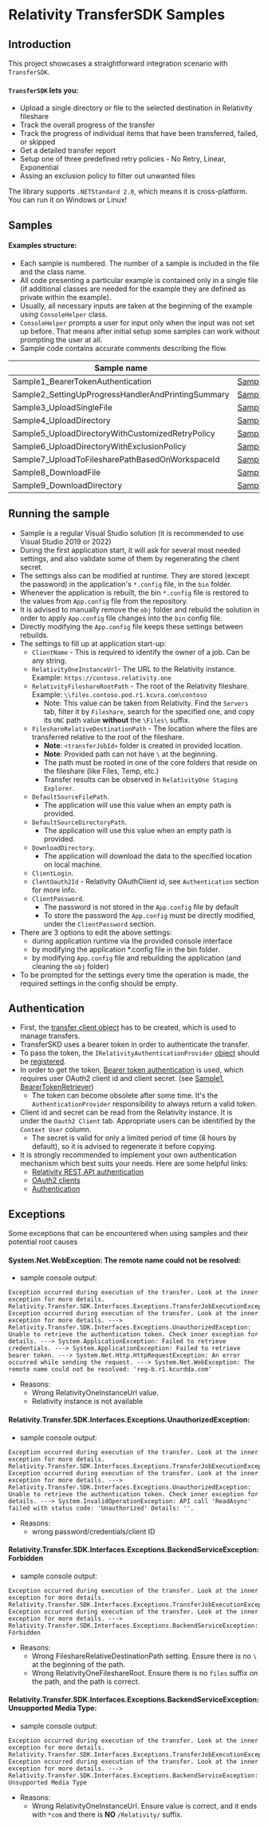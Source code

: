 # Relativity TransferSDK Samples

## Introduction

This project showcases a straightforward integration scenario with `TransferSDK`.

#### `TransferSDK` lets you:
- Upload a single directory or file to the selected destination in Relativity fileshare
- Track the overall progress of the transfer
- Track the progress of individual items that have been transferred, failed, or skipped
- Get a detailed transfer report
- Setup one of three predefined retry policies - No Retry, Linear, Exponential 
- Assing an exclusion policy to filter out unwanted files

The library supports `.NETStandard 2.0`, which means it is cross-platform. You can run it on Windows or Linux!

## Samples
#### Examples structure:
- Each sample is numbered. The number of a sample is included in the file and the class name.
- All code presenting a particular example is contained only in a single file (if additional classes are needed for the example they are defined as private within the example).
- Usually, all necessary inputs are taken at the beginning of the example using `ConsoleHelper` class.
- `ConsoleHelper` prompts a user for input only when the input was not set up before. That means after initial setup some samples can work without prompting the user at all.
- Sample code contains accurate comments describing the flow.


| Sample name                                        | .Net                                                                                                                                                                                                                                 |
|----------------------------------------------------|--------------------------------------------------------------------------------------------------------------------------------------------------------------------------------------------------------------------------------------|
| Sample1_BearerTokenAuthentication                  | [Sample1_BearerTokenAuthentication](https://github.com/relativitydev/relativity-transfer-sdk-samples/blob/main/Source/Relativity.Transfer.SDK.Sample/Samples/Sample1_BearerTokenAuthentication.cs)                                   |
| Sample2_SettingUpProgressHandlerAndPrintingSummary | [Sample2_SettingUpProgressHandlerAndPrintingSummary](https://github.com/relativitydev/relativity-transfer-sdk-samples/blob/main/Source/Relativity.Transfer.SDK.Sample/Samples/Sample2_SettingUpProgressHandlerAndPrintingSummary.cs) |
| Sample3_UploadSingleFile                           | [Sample3_UploadSingleFile](https://github.com/relativitydev/relativity-transfer-sdk-samples/blob/main/Source/Relativity.Transfer.SDK.Sample/Samples/Sample3_UploadSingleFile.cs)                                                     |
| Sample4_UploadDirectory                            | [Sample4_UploadDirectory](https://github.com/relativitydev/relativity-transfer-sdk-samples/blob/main/Source/Relativity.Transfer.SDK.Sample/Samples/Sample4_UploadDirectory.cs)                                                       |
| Sample5_UploadDirectoryWithCustomizedRetryPolicy   | [Sample5_UploadDirectoryWithCustomizedRetryPolicy](https://github.com/relativitydev/relativity-transfer-sdk-samples/blob/main/Source/Relativity.Transfer.SDK.Sample/Samples/Sample5_UploadDirectoryWithCustomizedRetryPolicy.cs)     |
| Sample6_UploadDirectoryWithExclusionPolicy         | [Sample6_UploadDirectoryWithExclusionPolicy](https://github.com/relativitydev/relativity-transfer-sdk-samples/blob/main/Source/Relativity.Transfer.SDK.Sample/Samples/Sample6_UploadDirectoryWithExclusionPolicy.cs)                 |
| Sample7_UploadToFilesharePathBasedOnWorkspaceId    | [Sample7_UploadToFilesharePathBasedOnWorkspaceId](https://github.com/relativitydev/relativity-transfer-sdk-samples/blob/main/Source/Relativity.Transfer.SDK.Sample/Samples/Sample7_UploadToFilesharePathBasedOnWorkspaceId.cs)       |
| Sample8_DownloadFile                               | [Sample8_DownloadFile](https://github.com/relativitydev/relativity-transfer-sdk-samples/blob/main/Source/Relativity.Transfer.SDK.Sample/Samples/Sample8_DownloadFile.cs)                                                             |
| Sample9_DownloadDirectory                          | [Sample9_DownloadDirectory](https://github.com/relativitydev/relativity-transfer-sdk-samples/blob/main/Source/Relativity.Transfer.SDK.Sample/Samples/Sample9_DownloadDirectory.cs)                                                   |

## Running the sample

- Sample is a regular Visual Studio solution (it is recommended to use Visual Studio 2019 or 2022)
- During the first application start, it will ask for several most needed settings, and also validate some of them by regenerating the client secret. 
- The settings also can be modified at runtime. They are stored (except the password) in the application's `*.config` file, in the `bin` folder. 
- Whenever the application is rebuilt, the bin `*.config` file is restored to the values from `App.config` file from the repository.
 - It is advised to manually remove the `obj` folder and rebuild the solution in order to apply `App.config` file changes into the `bin` config file.
- Directly modifying the `App.config` file keeps these settings between rebuilds.
- The settings to fill up at application start-up:
    - `ClientName` - This is required to identify the owner of a job. Can be any string.
    - `RelativityOneInstanceUrl`- The URL to the Relativity instance. Example: `https://contoso.relativity.one`
    - `RelativityFileshareRootPath` - The root of the Relativity fileshare. Example: `\\files.contoso.pod.r1.kcura.com\contoso`
        - Note: This value can be taken from Relativity. Find the `Servers` tab, filter it by `Fileshare`, search for the specified one, and copy its `UNC` path value **without** the `\Files\` suffix.
    - `FileshareRelativeDestinationPath` - The location where the files are transferred relative to the root of the fileshare.
        - **Note**: `<transferJobId>` folder is created in provided location.
        - **Note**: Provided path can not have `\` at the beginning.
        - The path must be rooted in one of the core folders that reside on the fileshare (like Files, Temp, etc.)
        - Transfer results can be observed in `RelativityOne Staging Explorer`.
    - `DefaultSourceFilePath`.
        - The application will use this value when an empty path is provided.
    - `DefaultSourceDirectoryPath`.
        - The application will use this value when an empty path is provided.
    - `DownloadDirectory`.
      - The application will download the data to the specified location on local machine.
    - `ClientLogin`.
    - `ClentOauth2Id` - Relativity OAuthClient id, see `Authentication` section for more info.
    - `ClientPassword`.
        - The password is not stored in the `App.config` file by default
        - To store the password the `App.config` must be directly modified, under the `ClientPassword` section.
- There are 3 options to edit the above settings:
    - during application runtime via the provided console interface
    - by modifying the application *.config file in the bin folder.
    - by modifying `App.config` file and rebuilding the application (and cleaning the `obj` folder)
- To be prompted for the settings every time the operation is made, the required settings in the config should be empty.

## Authentication
- First, the [transfer client object](https://github.com/relativitydev/relativity-transfer-sdk-samples/blob/main/Source/Relativity.Transfer.SDK.Sample/Samples/Sample1_BearerTokenAuthentication.cs#L36-L39) has to be created, which is used to manage transfers.
- TransferSKD uses a bearer token in order to authenticate the transfer.
- To pass the token, the `IRelativityAuthenticationProvider` [object](https://github.com/relativitydev/relativity-transfer-sdk-samples/blob/main/Source/Relativity.Transfer.SDK.Sample/Samples/Sample1_BearerTokenAuthentication.cs#L54) should be [registered](https://github.com/relativitydev/relativity-transfer-sdk-samples/blob/main/Source/Relativity.Transfer.SDK.Sample/Samples/Sample1_BearerTokenAuthentication.cs#L37). 
- In order to get the token, [Bearer token authentication](https://platform.relativity.com/RelativityOne/Content/REST_API/REST_API_authentication.htm#_Bearer_token_authentication) is used, which requires user OAuth2 client id and client secret. (see [Sample1](https://github.com/relativitydev/relativity-transfer-sdk-samples/blob/main/Source/Relativity.Transfer.SDK.Sample/Samples/Sample1_BearerTokenAuthentication.cs#L60), [BearerTokenRetriever](https://github.com/relativitydev/relativity-transfer-sdk-samples/blob/main/Source/Relativity.Transfer.SDK.Sample/Authentication/BearerTokenRetriever.cs))
    - The token can become obsolete after some time. It's the `AuthenticationProvider` responsibility to always return a valid token.
- Client id and secret can be read from the Relativity instance. It is under the `Oauth2 Client` tab. Appropriate users can be identified by the `Context User` column.
    - The secret is valid for only a limited period of time (8 hours by default), so it is advised to regenerate it before copying.
- It is strongly recommended to implement your own authentication mechanism which best suits your needs. Here are some helpful links: 
    - [Relativity REST API authentication](https://platform.relativity.com/RelativityOne/Content/REST_API/REST_API_authentication.htm)
    - [OAuth2 clients](https://platform.relativity.com/10.3/Content/Authentication/OAuth2_clients.htm#_OAuth2_Client_Manager_REST_service)
    - [Authentication](https://help.relativity.com/RelativityOne/Content/Relativity/Authentication/Authentication.htm)

## Exceptions 
Some exceptions that can be encountered when using samples and their potential root causes

#### System.Net.WebException: The remote name could not be resolved:
- sample console output: 
```
Exception occurred during execution of the transfer. Look at the inner exception for more details.
Relativity.Transfer.SDK.Interfaces.Exceptions.TransferJobExecutionException: Exception occurred during execution of the transfer. Look at the inner exception for more details. ---> Relativity.Transfer.SDK.Interfaces.Exceptions.UnauthorizedException: Unable to retrieve the authentication token. Check inner exception for details. ---> System.ApplicationException: Failed to retrieve credentials. ---> System.ApplicationException: Failed to retrieve bearer token. ---> System.Net.Http.HttpRequestException: An error occurred while sending the request. ---> System.Net.WebException: The remote name could not be resolved: 'reg-b.r1.kcurdda.com'
```
- Reasons: 
    - Wrong RelativityOneInstanceUrl value. 
    - Relativity instance is not available 

#### Relativity.Transfer.SDK.Interfaces.Exceptions.UnauthorizedException:
- sample console output: 
```
Exception occurred during execution of the transfer. Look at the inner exception for more details.
Relativity.Transfer.SDK.Interfaces.Exceptions.TransferJobExecutionException: Exception occurred during execution of the transfer. Look at the inner exception for more details. ---> Relativity.Transfer.SDK.Interfaces.Exceptions.UnauthorizedException: Unable to retrieve the authentication token. Check inner exception for details. ---> System.InvalidOperationException: API call 'ReadAsync' failed with status code: 'Unauthorized' Details: ''.
```
- Reasons: 
    - wrong password/credentials/client ID

#### Relativity.Transfer.SDK.Interfaces.Exceptions.BackendServiceException: Forbidden
- sample console output: 
```
Exception occurred during execution of the transfer. Look at the inner exception for more details.
Relativity.Transfer.SDK.Interfaces.Exceptions.TransferJobExecutionException: Exception occurred during execution of the transfer. Look at the inner exception for more details. ---> Relativity.Transfer.SDK.Interfaces.Exceptions.BackendServiceException: Forbidden
```
- Reasons: 
    - Wrong FileshareRelativeDestinationPath setting. Ensure there is no `\` at the beginning of the path.
    - Wrong RelativityOneFileshareRoot. Ensure there is no `files` suffix on the path, and the path is correct.

#### Relativity.Transfer.SDK.Interfaces.Exceptions.BackendServiceException: Unsupported Media Type:
- sample console output: 
```
Exception occurred during execution of the transfer. Look at the inner exception for more details.
Relativity.Transfer.SDK.Interfaces.Exceptions.TransferJobExecutionException: Exception occurred during execution of the transfer. Look at the inner exception for more details. ---> Relativity.Transfer.SDK.Interfaces.Exceptions.BackendServiceException: Unsupported Media Type
```
- Reasons: 
    - Wrong RelativityOneInstanceUrl. Ensure value is correct, and it ends with `*com` and there is **NO** `/Relativity/` suffix.
